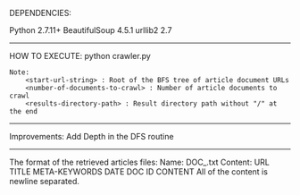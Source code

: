 DEPENDENCIES:

Python 2.7.11+
BeautifulSoup 4.5.1
urllib2 2.7

---------------------------------------------------------------------------------------------------------
HOW TO EXECUTE:
	python crawler.py <start-url-string> <number-of-documents-to-crawl> <results-directory-path>

	Note:
		<start-url-string> : Root of the BFS tree of article document URLs
		<number-of-documents-to-crawl> : Number of article documents to crawl
		<results-directory-path> : Result directory path without "/" at the end
---------------------------------------------------------------------------------------------------------
Improvements:
Add Depth in the DFS routine

---------------------------------------------------------------------------------------------------------
The format of the retrieved articles files:
Name: 
	DOC_<ID>.txt
Content:
	URL
	TITLE
	META-KEYWORDS
	DATE
	DOC ID
	CONTENT
All of the content is newline separated.